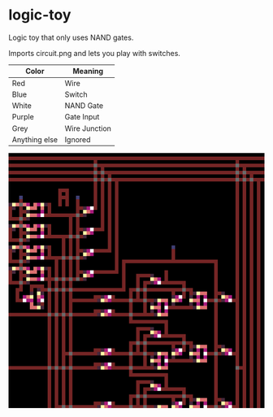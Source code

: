 # logic-toy
Logic toy that only uses NAND gates.

Imports circuit.png and lets you play with switches.

| Color | Meaning |
| ------------- | ------------- |
| Red | Wire |
| Blue | Switch |
| White | NAND Gate |
| Purple | Gate Input |
| Grey | Wire Junction |
| Anything else | Ignored |

![preview](preview.png)
